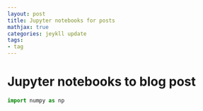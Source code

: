```yaml
---
layout: post
title: Jupyter notebooks for posts
mathjax: true
categories: jeykll update
tags:
- tag
---
```


# Jupyter notebooks to blog post 


```python
import numpy as np
```


```python

```
